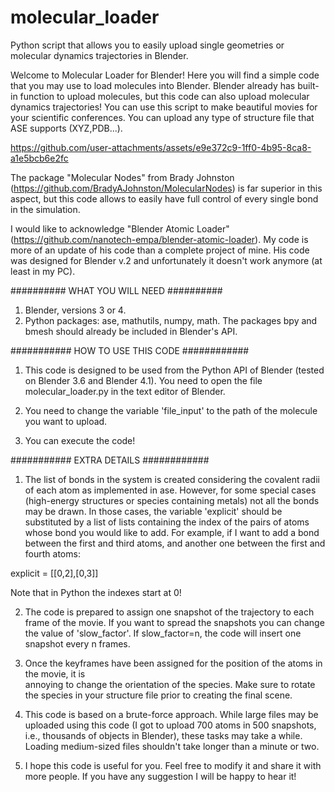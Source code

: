 # molecular_loader
Python script that allows you to easily upload single geometries or molecular dynamics trajectories in Blender.


Welcome to Molecular Loader for Blender! Here you will find a simple code that you may use to load molecules into Blender. Blender already has built-in function to upload molecules, but this code can also upload molecular dynamics trajectories! You can use this script to make beautiful movies for your scientific conferences. You can upload any type of structure file that ASE supports (XYZ,PDB...). 


https://github.com/user-attachments/assets/e9e372c9-1ff0-4b95-8ca8-a1e5bcb6e2fc



The package "Molecular Nodes" from Brady Johnston (https://github.com/BradyAJohnston/MolecularNodes) is far superior in this aspect, but this code allows to easily have full control of every single bond in the simulation. 

I would like to acknowledge "Blender Atomic Loader" (https://github.com/nanotech-empa/blender-atomic-loader). My code is more of an update of his code than a complete project of mine. His code was designed for Blender v.2 and unfortunately it doesn't work anymore (at least in my PC).


##########    WHAT YOU WILL NEED   ##########

1. Blender, versions 3 or 4.
2. Python packages: ase, mathutils, numpy, math. The packages bpy and bmesh should already be included in Blender's API.


###########   HOW TO USE THIS CODE ############

1. This code is designed to be used from the Python API of Blender (tested on Blender 3.6 and Blender 4.1). You need to open the file molecular_loader.py in the text editor of Blender.

2. You need to change the variable 'file_input' to the path of the molecule you want to upload. 

3. You can execute the code!



###########   EXTRA DETAILS ############

1. The list of bonds in the system is created considering the covalent radii of each atom as implemented in ase. However, for some special cases (high-energy structures or species containing metals) not all the bonds may be drawn. In those cases, the variable 'explicit' should be substituted by a list of lists containing the index of the pairs of atoms whose bond you would like to add. For example, if I want to add a bond between the first and third atoms, and another one between the first and fourth atoms:

explicit = [[0,2],[0,3]]

Note that in Python the indexes start at 0!

2. The code is prepared to assign one snapshot of the trajectory to each frame of the movie. If you want to spread the snapshots you can change the value of 'slow_factor'. If slow_factor=n, the code will insert one snapshot every n frames. 

3. Once the keyframes have been assigned for the position of the atoms in the movie, it is  
annoying to change the orientation of the species. Make sure to rotate the species in your structure file prior to creating the final scene.

4. This code is based on a brute-force approach. While large files may be uploaded using this code (I got to upload 700 atoms in 500 snapshots, i.e., thousands of objects in Blender), these tasks may take a while. Loading medium-sized files shouldn't take longer than a minute or two. 

5. I hope this code is useful for you. Feel free to modify it and share it with more people. If you have any suggestion I will be happy to hear it!
